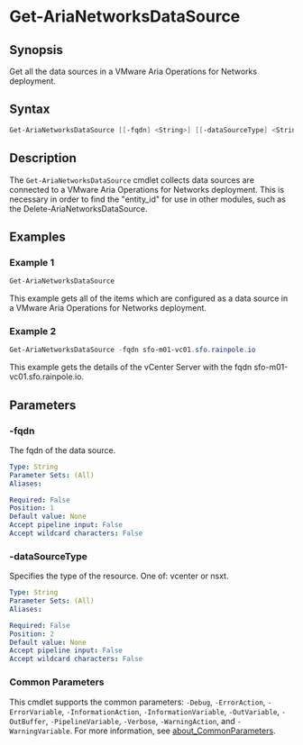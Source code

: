 # Get-AriaNetworksDataSource

## Synopsis

Get all the data sources in a VMware Aria Operations for Networks deployment.

## Syntax

```powershell
Get-AriaNetworksDataSource [[-fqdn] <String>] [[-dataSourceType] <String>] [<CommonParameters>]
```

## Description

The `Get-AriaNetworksDataSource` cmdlet collects data sources are connected to a VMware Aria Operations for Networks deployment.
This is necessary in order to find the "entity_id" for use in other modules, such as the Delete-AriaNetworksDataSource.

## Examples

### Example 1

```powershell
Get-AriaNetworksDataSource
```

This example gets all of the items which are configured as a data source in a VMware Aria Operations for Networks deployment.

### Example 2

```powershell
Get-AriaNetworksDataSource -fqdn sfo-m01-vc01.sfo.rainpole.io
```

This example gets the details of the vCenter Server with the fqdn sfo-m01-vc01.sfo.rainpole.io.

## Parameters

### -fqdn

The fqdn of the data source.

```yaml
Type: String
Parameter Sets: (All)
Aliases:

Required: False
Position: 1
Default value: None
Accept pipeline input: False
Accept wildcard characters: False
```

### -dataSourceType

Specifies the type of the resource.
One of: vcenter or nsxt.

```yaml
Type: String
Parameter Sets: (All)
Aliases:

Required: False
Position: 2
Default value: None
Accept pipeline input: False
Accept wildcard characters: False
```

### Common Parameters

This cmdlet supports the common parameters: `-Debug`, `-ErrorAction`, `-ErrorVariable`, `-InformationAction`, `-InformationVariable`, `-OutVariable`, `-OutBuffer`, `-PipelineVariable`, `-Verbose`, `-WarningAction`, and `-WarningVariable`. For more information, see [about_CommonParameters](http://go.microsoft.com/fwlink/?LinkID=113216).
